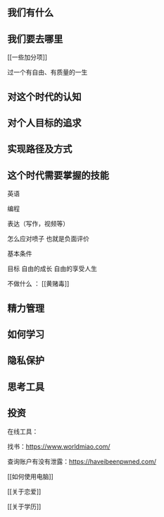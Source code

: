 


## 我们有什么

## 我们要去哪里

[[一些加分项]]



过一个有自由、有质量的一生


## 对这个时代的认知


## 对个人目标的追求

## 实现路径及方式


## 这个时代需要掌握的技能

英语

编程


表达（写作，视频等）


怎么应对喷子 也就是负面评价




基本条件

目标   自由的成长  自由的享受人生


不做什么 ： [[黄赌毒]]


## 精力管理

## 如何学习

## 隐私保护

## 思考工具

## 投资

在线工具：

找书：https://www.worldmiao.com/

查询账户有没有泄露：https://haveibeenpwned.com/


[[如何使用电脑]]

[[关于恋爱]]

[[关于学历]]
